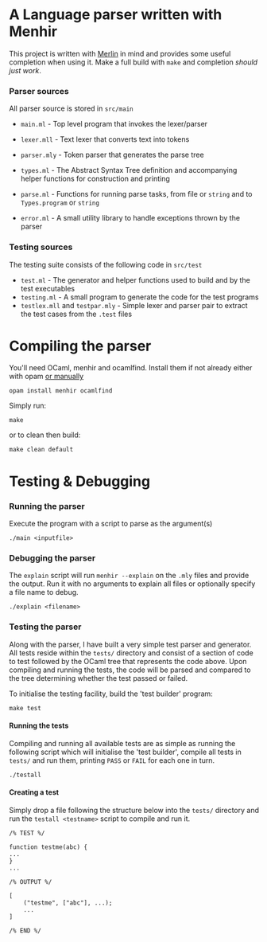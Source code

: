 # A Language parser written with Menhir

This project is written with [Merlin](https://github.com/the-lambda-church/merlin) in mind and provides some useful completion when using it. Make a full build with `make` and completion _should just work_.

### Parser sources
All parser source is stored in `src/main`
* `main.ml` - Top level program that invokes the lexer/parser
* `lexer.mll` - Text lexer that converts text into tokens
* `parser.mly` - Token parser that generates the parse tree

* `types.ml` - The Abstract Syntax Tree definition and accompanying helper functions for construction and printing
* `parse.ml` - Functions for running parse tasks, from file or `string` and to `Types.program` or `string`
* `error.ml` - A small utility library to handle exceptions thrown by the parser

### Testing sources
The testing suite consists of the following code in `src/test`
* `test.ml` - The generator and helper functions used to build and by the test executables
* `testing.ml` - A small program to generate the code for the test programs
* `testlex.mll` and `testpar.mly` - Simple lexer and parser pair to extract the test cases from the `.test` files

# Compiling the parser

You'll need OCaml, menhir and ocamlfind.
Install them if not already either with opam [or manually](http://gallium.inria.fr/~fpottier/menhir/)
```
opam install menhir ocamlfind
```

Simply run:

```
make
```

or to clean then build:

```
make clean default
```

# Testing & Debugging
### Running the parser
Execute the program with a script to parse as the argument(s)

```
./main <inputfile>
```

### Debugging the parser
The `explain` script will run `menhir --explain` on the `.mly` files and provide the output.
Run it with no arguments to explain all files or optionally specify a file name to debug.
```
./explain <filename>
```

### Testing the parser
Along with the parser, I have built a very simple test parser and generator. All tests reside within the `tests/` directory and consist of a section of code to test followed by the OCaml tree that represents the code above. Upon compiling and running the tests, the code will be parsed and compared to the tree determining whether the test passed or failed.

To initialise the testing facility, build the 'test builder' program:
```
make test
```

#### Running the tests
Compiling and running all available tests are as simple as running the following script which will initialise the 'test builder', compile all tests in `tests/` and run them, printing `PASS` or `FAIL` for each one in turn.

```
./testall
```

#### Creating a test
Simply drop a file following the structure below into the `tests/` directory and run the `testall <testname>` script to compile and run it.

```
/% TEST %/

function testme(abc) {
...
}
...

/% OUTPUT %/

[
    ("testme", ["abc"], ...);
    ...
]

/% END %/
```

